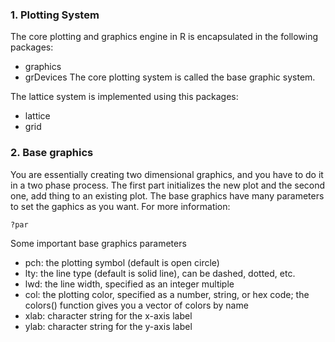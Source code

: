 ### 1. Plotting System
The core plotting and graphics engine in R is encapsulated in the following packages:
- graphics
- grDevices
The core plotting system is called the base graphic system.

The lattice system is implemented using this packages:
- lattice
- grid

### 2. Base graphics
You are essentially creating two dimensional graphics, and you have to do it in a two phase process. The first part initializes the new plot and the second one, add thing to an existing plot. The base graphics have many parameters to set the gaphics as you want.
For more information:
```[R]
?par 
```
Some important base graphics parameters

- pch: the plotting symbol (default is open circle)
- lty: the line type (default is solid line), can be dashed, dotted, etc.
- lwd: the line width, specified as an integer multiple
- col: the plotting color, specified as a number, string, or hex code; the colors() function gives you a vector of colors by name
- xlab: character string for the x-axis label
- ylab: character string for the y-axis label

